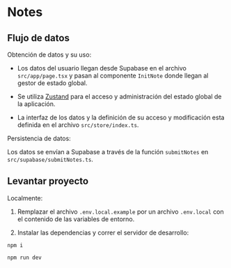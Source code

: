 # Notes



## Flujo de datos

Obtención de datos y su uso:

* Los datos del usuario llegan desde Supabase en el archivo `src/app/page.tsx` y pasan al componente `InitNote` donde llegan al gestor de estado global.

* Se utiliza [Zustand](https://zustand-demo.pmnd.rs/) para el acceso y administración del estado global de la aplicación.

* La interfaz de los datos y la definición de su acceso y modificación esta definida en el archivo `src/store/index.ts`.

Persistencia de datos:

Los datos se envían a Supabase a través de la función `submitNotes` en `src/supabase/submitNotes.ts`.

## Levantar proyecto

Localmente:

1. Remplazar el archivo `.env.local.example` por un archivo `.env.local` con el contenido de las variables de entorno.

2. Instalar las dependencias y correr el servidor de desarrollo:

```
npm i
```

```
npm run dev
```